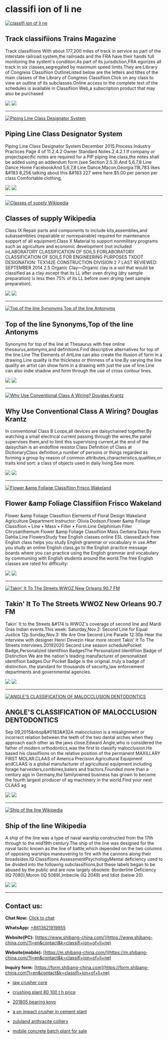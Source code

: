 # classifi ion of li ne

<a href="https://swt.shibang-china.com/?l=en&img&k=classifi+ion+of+li+ne" target="_blank">![classifi ion of li ne](http://static.shibang-china.com/all-800x300/1212.jpg)</a>

## Track classifiions Trains Magazine
Track classifiions With about 177,200 miles of track in service as part of the interstate railroad system,the railroads and the FRA have their hands full monitoring the system's condition.As part of its jurisdiction,FRA egorizes all track in six classes,segregated by maximum speed limits.They are:Library of Congress Classifiion OutlineListed below are the letters and titles of the main classes of the Library of Congress Classifiion.Click on any class to view an outline of its subclasses.Online access to the complete text of the schedules is available in Classifiion Web,a subscription product that may also be purchased


<a href="https://whatsapp.shibangsoft.com/WhatsApp.php" target="_blank" title="WhatsApp">![](http://static.shibang-china.com/icon/whatsapp.png)</a> <a href="https://swt.shibang-china.com/?l=en&icon&k=classifi+ion+of+li+ne" target="_blank">![](http://static.shibang-china.com/icon/chat-en.png)</a>

---

<a href="https://swt.shibang-china.com/?l=en&img&k=classifi+ion+of+li+ne" target="_blank">![Piping Line Class Designator System](http://static.shibang-china.com/all-800x300/808.jpg)</a>

## Piping Line Class Designator System
Piping Line Class Designator System December 2015.Process Industry Practices Page 4 of 11.2.4.2 Owner Standard Notes.2.4.2.1 If company or projectspecific notes are required for a PIP piping line class,the notes shall be added using an addendum form (see Section 2.5.3).And 5,6,7,8 Line Dance Home FacebookAnd 5,6,7,8 Line Dance,Macon,Georgia.118,783 likes &#183 8,256 talking about this &#183 227 were here.$5.00 per person per class Comfortable clothing,


<a href="https://whatsapp.shibangsoft.com/WhatsApp.php" target="_blank" title="WhatsApp">![](http://static.shibang-china.com/icon/whatsapp.png)</a> <a href="https://swt.shibang-china.com/?l=en&icon&k=classifi+ion+of+li+ne" target="_blank">![](http://static.shibang-china.com/icon/chat-en.png)</a>

---

<a href="https://swt.shibang-china.com/?l=en&img&k=classifi+ion+of+li+ne" target="_blank">![Classes of supply Wikipedia](http://static.shibang-china.com/all-800x300/1252.jpg)</a>

## Classes of supply Wikipedia
Class IX Repair parts and components to include kits,assemblies,and subassemblies (repairable or nonrepairable) required for maintenance support of all equipment.Class X Material to support nonmilitary programs such as agriculture and economic development (not included inLABORATORY CLASSIFICATION OF SOILS FORLABORATORY CLASSIFICATION OF SOILS FOR ENGINEERING PURPOSES TXDOT DESIGNATION: TEX142E CONSTRUCTION DIVISION 2 7 LAST REVIEWED: SEPTEMBER 2014 2.5 Organic Clay—Organic clay is a soil that would be classified as a clay except that its LL after oven drying (dry sample preparation) is less then 75% of its LL before oven drying (wet sample preparation).


<a href="https://whatsapp.shibangsoft.com/WhatsApp.php" target="_blank" title="WhatsApp">![](http://static.shibang-china.com/icon/whatsapp.png)</a> <a href="https://swt.shibang-china.com/?l=en&icon&k=classifi+ion+of+li+ne" target="_blank">![](http://static.shibang-china.com/icon/chat-en.png)</a>

---

<a href="https://swt.shibang-china.com/?l=en&img&k=classifi+ion+of+li+ne" target="_blank">![Top of the line Synonyms,Top of the line Antonyms](http://static.shibang-china.com/all-800x300/1279.jpg)</a>

## Top of the line Synonyms,Top of the line Antonyms
Synonyms for top of the line at Thesaurus with free online thesaurus,antonyms,and definitions.Find descriptive alternatives for top of the line.Line The Elements of ArtLine can also create the illusion of form in a drawing.Line quality is the thickness or thinness of a line.By varying the line quality an artist can show form in a drawing with just the use of line.Line can also indie shadow and form through the use of cross contour lines.


<a href="https://whatsapp.shibangsoft.com/WhatsApp.php" target="_blank" title="WhatsApp">![](http://static.shibang-china.com/icon/whatsapp.png)</a> <a href="https://swt.shibang-china.com/?l=en&icon&k=classifi+ion+of+li+ne" target="_blank">![](http://static.shibang-china.com/icon/chat-en.png)</a>

---

<a href="https://swt.shibang-china.com/?l=en&img&k=classifi+ion+of+li+ne" target="_blank">![Why Use Conventional Class A Wiring? Douglas Krantz](http://static.shibang-china.com/all-800x300/783.jpg)</a>

## Why Use Conventional Class A Wiring? Douglas Krantz
In conventional Class B Loops,all devices are daisychained together.By watching a small electrical current passing through the wires,the panel supervises them,and to limit this supervising current,at the end of the daisychain is an endofline resistor.Class Definition of Class at DictionaryClass definition,a number of persons or things regarded as forming a group by reason of common attributes,characteristics,qualities,or traits kind sort: a class of objects used in daily living.See more.


<a href="https://whatsapp.shibangsoft.com/WhatsApp.php" target="_blank" title="WhatsApp">![](http://static.shibang-china.com/icon/whatsapp.png)</a> <a href="https://swt.shibang-china.com/?l=en&icon&k=classifi+ion+of+li+ne" target="_blank">![](http://static.shibang-china.com/icon/chat-en.png)</a>

---

<a href="https://swt.shibang-china.com/?l=en&img&k=classifi+ion+of+li+ne" target="_blank">![Flower &amp Foliage Classifiion Frisco Wakeland](http://static.shibang-china.com/all-800x300/630.jpg)</a>

## Flower &amp Foliage Classifiion Frisco Wakeland
Flower &amp Foliage Classifiion Elements of Floral Design Wakeland Agriculture Department Instructor: Olivia Dodson.Flower &amp Foliage Classifiion • Line • Mass • Filler • Form.Line Delphinium Filler Chrysanthemum Flower &amp Foliage Classifiion Mass Gerbera Daisy Form Dahlia.Line FlowersStudy free English classes online ESL classesEach free English class helps you study English grammar or vocabulary in use.After you study an online English class,go to the English practice message boards where you can practice using the English grammar and vocabulary by communiing with English students around the world.The free English classes are rated for difficulty:


<a href="https://whatsapp.shibangsoft.com/WhatsApp.php" target="_blank" title="WhatsApp">![](http://static.shibang-china.com/icon/whatsapp.png)</a> <a href="https://swt.shibang-china.com/?l=en&icon&k=classifi+ion+of+li+ne" target="_blank">![](http://static.shibang-china.com/icon/chat-en.png)</a>

---

<a href="https://swt.shibang-china.com/?l=en&img&k=classifi+ion+of+li+ne" target="_blank">![Takin' It To The Streets WWOZ New Orleans 90.7 FM](http://static.shibang-china.com/all-800x300/449.jpg)</a>

## Takin' It To The Streets WWOZ New Orleans 90.7 FM
Takin' It to the Streets &#174 is WWOZ's coverage of second line and Mardi Gras Indian events.This week: Saturday,Nov.2: Second Line for Equal Justice 12p Sunday,Nov.3: We Are One Second Line Parade 12:30p Hear the interview with designer Henri Devezin Hear more recent Takin' It To The Streets interviews.20192020 Second Line season schedulePocket Badge,Personalized Identifiion BadgesThe Personalized Identifiion Badge of Distinction We are the nation's leading manufacturer of personalized identifiion badges.Our Pocket Badge is the original..truly a badge of distinction..the standard for thousands of security,law enforcement departments and governmental agencies.


<a href="https://whatsapp.shibangsoft.com/WhatsApp.php" target="_blank" title="WhatsApp">![](http://static.shibang-china.com/icon/whatsapp.png)</a> <a href="https://swt.shibang-china.com/?l=en&icon&k=classifi+ion+of+li+ne" target="_blank">![](http://static.shibang-china.com/icon/chat-en.png)</a>

---

<a href="https://swt.shibang-china.com/?l=en&img&k=classifi+ion+of+li+ne" target="_blank">![ANGLE'S CLASSIFICATION OF MALOCCLUSION DENTODONTICS](http://static.shibang-china.com/all-800x300/1328.jpg)</a>

## ANGLE'S CLASSIFICATION OF MALOCCLUSION DENTODONTICS
Sep 09,2015&nbsp&#0183&#32A malocclusion is a misalignment or incorrect relation between the teeth of the two dental arches when they approach each other as the jaws close.Edward Angle,who is considered the father of modern orthodontics,was the first to classify malocclusion.He based his classifiions on the relative position of the permanent MAXILLARY FIRST MOLAR.CLAAS of America Precision Agricultural Equipment andCLAAS is a global manufacturer of agricultural equipment including forage harvesters,combines,balers and tractors.Founded more than a century ago in Germany,the familyowned business has grown to become the fourth largest producer of ag machinery in the world.Find your next CLAAS ag


<a href="https://whatsapp.shibangsoft.com/WhatsApp.php" target="_blank" title="WhatsApp">![](http://static.shibang-china.com/icon/whatsapp.png)</a> <a href="https://swt.shibang-china.com/?l=en&icon&k=classifi+ion+of+li+ne" target="_blank">![](http://static.shibang-china.com/icon/chat-en.png)</a>

---

<a href="https://swt.shibang-china.com/?l=en&img&k=classifi+ion+of+li+ne" target="_blank">![Ship of the line Wikipedia](http://static.shibang-china.com/all-800x300/1434.jpg)</a>

## Ship of the line Wikipedia
A ship of the line was a type of naval warship constructed from the 17th through to the mid19th century.The ship of the line was designed for the naval tactic known as the line of battle,which depended on the two columns of opposing warships maneuvering to fire with the cannons along their broadsides.IQ Classifiions AssessmentPsychologyMental deficiency used to be divided into the following subclassifiions,but these labels began to be abused by the public and are now largely obsolete: Borderline Deficiency (IQ 7080),Moron (IQ 5069),Imbecile (IQ 2049) and Idiot (below 20).


<a href="https://whatsapp.shibangsoft.com/WhatsApp.php" target="_blank" title="WhatsApp">![](http://static.shibang-china.com/icon/whatsapp.png)</a> <a href="https://swt.shibang-china.com/?l=en&icon&k=classifi+ion+of+li+ne" target="_blank">![](http://static.shibang-china.com/icon/chat-en.png)</a>

---
## Contact us:

**Chat Now:** [Click to chat](https://swt.shibang-china.com?l=en&contact&k=classifi+ion+of+li+ne)

**WhatsApp:**  [+8613621919955](https://whatsapp.shibangsoft.com/WhatsApp.php)

**Website(PC):** [https://www.shibang-china.com/](https://www.shibang-china.com/?l=en&contact&k=classifi+ion+of+li+ne)

**Website(mobile):** [https://m.shibang-china.com/](https://m.shibang-china.com/?l=en&contact&k=classifi+ion+of+li+ne)

**Inquiry form:** [https://form.shibang-china.com](https://form.shibang-china.com?l=en&contact&k=classifi+ion+of+li+ne)

* [jaw crusher core](../112/jaw%20crusher%20core.md)

* [crushing plant 80 100 t h price](../112/crushing%20plant%2080%20100%20t%20h%20price.md)

* [201805 bearing koyo](../113/201805%20bearing%20koyo.md)

* [a on impact crusher in cement plant](../118/a%20on%20impact%20crusher%20in%20cement%20plant.md)

* [zululand anthracite colliery](../119/zululand%20anthracite%20colliery.md)

* [mobile concrete batch plant for sale](../119/mobile%20concrete%20batch%20plant%20for%20sale.md)